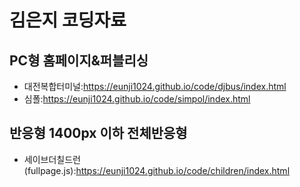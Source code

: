 # 김은지 코딩자료
## PC형 홈페이지&퍼블리싱
- 대전복합터미널:https://eunji1024.github.io/code/djbus/index.html
- 심폴:https://eunji1024.github.io/code/simpol/index.html
## 반응형 1400px 이하 전체반응형
- 세이브더칠드런(fullpage.js):https://eunji1024.github.io/code/children/index.html

